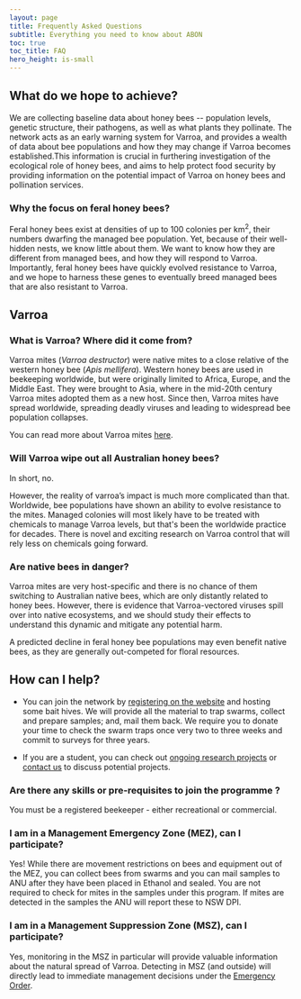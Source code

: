```yaml
---
layout: page
title: Frequently Asked Questions
subtitle: Everything you need to know about ABON
toc: true
toc_title: FAQ
hero_height: is-small
---
```


## What do we hope to achieve?
We are collecting baseline data about honey bees -- population levels, genetic structure, their pathogens, as well as what plants they pollinate. The network acts as an early warning system for Varroa, and provides a wealth of data about bee populations and how they may change if Varroa becomes established.This information is crucial in furthering investigation of the ecological role of honey bees, and aims to help protect food security by providing information on the potential impact of Varroa on honey bees and pollination services.

### Why the focus on feral honey bees?

Feral honey bees exist at densities of up to 100 colonies per km<sup>2</sup>, their numbers dwarfing the managed bee population. Yet, because of their well-hidden nests, we know little about them. We want to know how they are different from managed bees, and how they will respond to Varroa. Importantly, feral honey bees have quickly evolved resistance to Varroa, and we hope to harness these genes to eventually breed managed bees that are also resistant to Varroa.


## Varroa
### What is Varroa? Where did it come from?
Varroa mites (*Varroa destructor*) were native mites to a close relative of the western honey bee (*Apis mellifera*). Western honey bees are used in beekeeping worldwide, but were originally limited to Africa, Europe, and the Middle East. They were brought to Asia, where in the mid-20th century Varroa mites adopted them as a new host. Since then, Varroa mites have spread worldwide, spreading deadly viruses and leading to widespread bee population collapses. 

You can read more about Varroa mites [here](https://www.anu.edu.au/news/all-news/here%E2%80%99s-what-you-need-to-know-about-the-varroa-mite).

### Will Varroa wipe out all Australian honey bees?
In short, no. 

However, the reality of varroa’s impact is much more complicated than that. Worldwide, bee populations have shown an ability to evolve resistance to the mites. Managed colonies will most likely have to be treated with chemicals to manage Varroa levels, but that's been the worldwide practice for decades. There is novel and exciting research on Varroa control that will rely less on chemicals going forward.

### Are native bees in danger?
Varroa mites are very host-specific and there is no chance of them switching to Australian native bees, which are only distantly related to honey bees. However, there is evidence that Varroa-vectored viruses spill over into native ecosystems, and we should study their effects to understand this dynamic and mitigate any potential harm.

A predicted decline in feral honey bee populations may even benefit native bees, as they are generally out-competed for floral resources.

## How can I help?

- You can join the network by [registering on the website](https.abon.net) and hosting some bait hives. We will provide all the material to trap swarms, collect and prepare samples; and, mail them back. We require you to donate your time to check the swarm traps once very two to three weeks and commit to surveys for three years.

- If you are a student, you can check out [ongoing research projects](https://biology.anu.edu.au/research/research-groups/mikheyev-group-evolutionary-genomics#acton-tabs-link--tabs-group_tabs_biology-middle-3) or [contact us](./contact) to discuss potential projects.

### Are there any skills or pre-requisites to join the programme ?
You must be a registered beekeeper - either recreational or commercial. 

### I am in a Management Emergency Zone (MEZ), can I participate?

Yes! While there are movement restrictions on bees and equipment out of the MEZ, you can collect bees from swarms and you can mail samples to ANU after they have been placed in Ethanol and sealed. You are not required to check for mites in the samples under this program. If mites are detected in the samples the ANU will report these to NSW DPI. 

### I am in a Management Suppression Zone (MSZ), can I participate?

Yes, monitoring in the MSZ in particular will provide valuable information about the natural spread of Varroa. Detecting in MSZ (and outside) will directly lead to immediate management decisions under the [Emergency Order](https://www.dpi.nsw.gov.au/emergencies/biosecurity/current-situation/varroa-mite-emergency-response).

